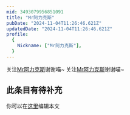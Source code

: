 ```yaml
---
mid: 3493079956851091
title: "Mr阿力克斯"
pubDate: "2024-11-04T11:26:46.621Z"
updatedDate: "2024-11-04T11:26:46.621Z"
profile:
  {
    Nickname: ["Mr阿力克斯"],
  }
---
```


关注[Mr阿力克斯](https://space.bilibili.com/3493079956851091)谢谢喵~ 关注[Mr阿力克斯](https://space.bilibili.com/3493079956851091)谢谢喵~

## 此条目有待补充
你可以在[这里](https://github.com/Yuhanawa/VTuber.ICU/edit/master/src/content/v/Mr阿力克斯/index.md)编辑本文
